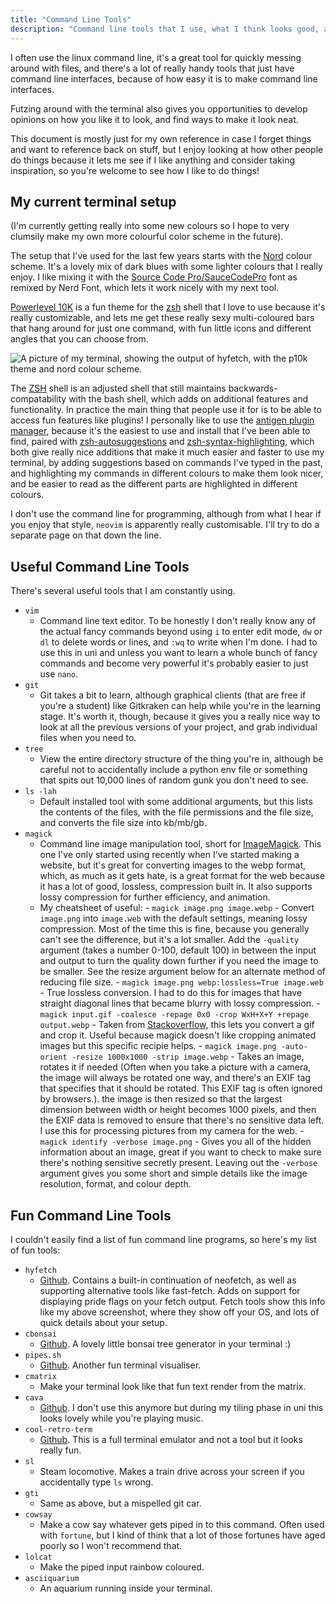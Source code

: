 ```yaml
---
title: "Command Line Tools"
description: "Command line tools that I use, what I think looks good, and some fun tools you can use to make things look nice :)"
---
```


I often use the linux command line, it's a great tool for quickly messing around with files, and there's a lot of really handy tools that just have command line interfaces, because of how easy it is to make command line interfaces.

Futzing around with the terminal also gives you opportunities to develop opinions on how you like it to look, and find ways to make it look neat.

This document is mostly just for my own reference in case I forget things and want to reference back on stuff, but I enjoy looking at how other people do things because it lets me see if I like anything and consider taking inspiration, so you're welcome to see how I like to do things!

## My current terminal setup

(I'm currently getting really into some new colours so I hope to very clumsily make my own more colourful color scheme in the future).

The setup that I've used for the last few years starts with the [Nord](https://www.nordtheme.com/) colour scheme. It's a lovely mix of dark blues with some lighter colours that I really enjoy. I like mixing it with the [Source Code Pro/SauceCodePro](https://www.nerdfonts.com/font-downloads) font as remixed by Nerd Font, which lets it work nicely with my next tool.

[Powerlevel 10K](https://github.com/romkatv/powerlevel10k) is a fun theme for the [zsh](https://zsh.sourceforge.io/) shell that I love to use because it's really customizable, and lets me get these really sexy multi-coloured bars that hang around for just one command, with fun little icons and different angles that you can choose from.

![A picture of my terminal, showing the output of hyfetch, with the p10k theme and nord colour scheme.](/assets/images/TerminalScreenshot.webp)

The [ZSH](https://zsh.sourceforge.io/) shell is an adjusted shell that still maintains backwards-compatability with the bash shell, which adds on additional features and functionality. In practice the main thing that people use it for is to be able to access fun features like plugins! I personally like to use the [antigen plugin manager](https://github.com/zsh-users/antigen), because it's the easiest to use and install that I've been able to find, paired with [zsh-autosuggestions](https://github.com/zsh-users/zsh-autosuggestions) and [zsh-syntax-highlighting](https://github.com/zsh-users/zsh-syntax-highlighting/), which both give really nice additions that make it much easier and faster to use my terminal, by adding suggestions based on commands I've typed in the past, and highlighting my commands in different colours to make them look nicer, and be easier to read as the different parts are highlighted in different colours.

I don't use the command line for programming, although from what I hear if you enjoy that style, `neovim` is apparently really customisable. I'll try to do a separate page on that down the line.

## Useful Command Line Tools

There's several useful tools that I am constantly using.

- `vim`
    - Command line text editor. To be honestly I don't really know any of the actual fancy commands beyond using `i` to enter edit mode, `dw` or `dl` to delete words or lines, and `:wq` to write when I'm done. I had to use this in uni and unless you want to learn a whole bunch of fancy commands and become very powerful it's probably easier to just use `nano`.
- `git`
    - Git takes a bit to learn, although graphical clients (that are free if you're a student) like Gitkraken can help while you're in the learning stage. It's worth it, though, because it gives you a really nice way to look at all the previous versions of your project, and grab individual files when you need to.
- `tree`
    - View the entire directory structure of the thing you're in, although be careful not to accidentally include a python env file or something that spits out 10,000 lines of random gunk you don't need to see.
- `ls -lah`
    - Default installed tool with some additional arguments, but this lists the contents of the files, with the file permissions and the file size, and converts the file size into kb/mb/gb.
- `magick`
    - Command line image manipulation tool, short for [ImageMagick](https://imagemagick.org). This one I've only started using recently when I've started making a website, but it's great for converting images to the webp format, which, as much as it gets hate, is a great format for the web because it has a lot of good, lossless, compression built in. It also supports lossy compression for further efficiency, and animation.
    - My cheatsheet of useful:
            - `magick image.png image.webp` - Convert `image.png` into `image.web` with the default settings, meaning lossy compression. Most of the time this is fine, because you generally can't see the difference, but it's a lot smaller. Add the `-quality` argument (takes a number 0-100, default 100) in between the input and output to turn the quality down further if you need the image to be smaller. See the resize argument below for an alternate method of reducing file size.
            - `magick image.png webp:lossless=True image.web` - True lossless conversion. I had to do this for images that have straight diagonal lines that became blurry with lossy compression.
            - `magick input.gif -coalesce -repage 0x0 -crop WxH+X+Y +repage output.webp` - Taken from [Stackoverflow](https://stackoverflow.com/questions/14036765/how-do-i-crop-an-animated-gif-using-imagemagick), this lets you convert a gif and crop it. Useful because magick doesn't like cropping animated images but this specific recipie helps.
            - `magick image.png -auto-orient -resize 1000x1000 -strip image.webp` - Takes an image, rotates it if needed (Often when you take a picture with a camera, the image will always be rotated one way, and there's an EXIF tag that specifies that it should be rotated. This EXIF tag is often ignored by browsers.). the image is then resized so that the largest dimension between width or height becomes 1000 pixels, and then the EXIF data is removed to ensure that there's no sensitive data left. I use this for processing pictures from my camera for the web.
            - `magick identify -verbose image.png` - Gives you all of the hidden information about an image, great if you want to check to make sure there's nothing sensitive secretly present. Leaving out the `-verbose` argument gives you some short and simple details like the image resolution, format, and colour depth.

## Fun Command Line Tools

I couldn't easily find a list of fun command line programs, so here's my list of fun tools:

- `hyfetch` 
    - [Github](https://github.com/hykilpikonna/hyfetch). Contains a built-in continuation of neofetch, as well as supporting alternative tools like fast-fetch. Adds on support for displaying pride flags on your fetch output. Fetch tools show this info like my above screenshot, where they show off your OS, and lots of quick details about your setup.
- `cbonsai`
    - [Github](https://github.com/mhzawadi/homebrew-cbonsai). A lovely little bonsai tree generator in your terminal :)
- `pipes.sh`
    - [Github](https://github.com/pipeseroni/pipes.sh). Another fun terminal visualiser.
- `cmatrix`
    - Make your terminal look like that fun text render from the matrix.
- `cava`
    - [Github](https://github.com/karlstav/cava). I don't use this anymore but during my tiling phase in uni this looks lovely while you're playing music.
- `cool-retro-term`
    - [Github](https://github.com/Swordfish90/cool-retro-term). This is a full terminal emulator and not a tool but it looks really fun.
- `sl`
    - Steam locomotive. Makes a train drive across your screen if you accidentally type `ls` wrong.
- `gti`
    - Same as above, but a mispelled git car.
- `cowsay`
    - Make a cow say whatever gets piped in to this command. Often used with `fortune`, but I kind of think that a lot of those fortunes have aged poorly so I won't recommend that.
- `lolcat`
    - Make the piped input rainbow coloured.
- `asciiquarium`
    - An aquarium running inside your terminal.
